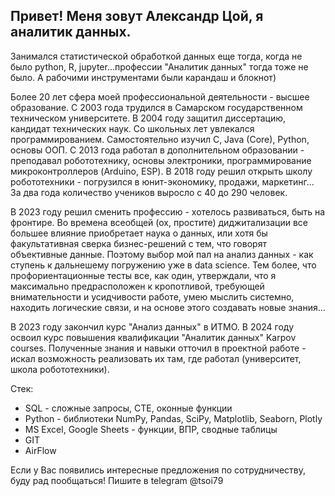 ## Привет! Меня зовут Александр Цой, я аналитик данных.

Занимался статистической обработкой данных еще тогда, когда не было python, R, jupyter...профессии "Аналитик данных" тогда тоже не было.
А рабочими инструментами были карандаш и блокнот)

Более 20 лет сфера моей профессиональной деятельности - высшее образование. С 2003 года трудился в Самарском государственном техническом университете.
В 2004 году защитил диссертацию, кандидат технических наук.
Со школьных лет увлекался программированием. Самостоятельно изучил C, Java (Core), Python, основы ООП.
С 2013 года работал в дополнительном образовании - преподавал робототехнику, основы электроники, программирование микроконтроллеров (Arduino, ESP).
В 2018 году решил открыть школу робототехники - погрузился в юнит-экономику, продажи, маркетинг... За два года количество учеников выросло с 40 до 290 человек.

В 2023 году решил сменить профессию - хотелось развиваться, быть на фронтире. Во времена всеобщей (ох, простите) диджитализации все большее влияние приобретает наука о данных, или хотя бы факультативная сверка бизнес-решений с тем, что говорят объективные данные. 
Поэтому выбор мой пал на анализ данных - как ступень к дальнешему погружению уже в data science.
Тем более, что профориентационные тесты все, как один, утверждали, что я максимально предрасположен к кропотливой, требующей внимательности и усидчивости работе, умею мыслить системно, находить логические связи, и на основе этого создавать новые знания...

В 2023 году закончил курс "Анализ данных" в ИТМО.
В 2024 году освоил курс повышения квалификации "Аналитик данных" Karpov courses.
Полученные знания и навыки отточил в проектной работе - искал возможность реализовать их там, где работал (университет, школа робототехники).

Стек:
- SQL - сложные запросы, CTE, оконные функции
- Python - библиотеки NumPy, Pandas, SciPy, Matplotlib, Seaborn, Plotly
- MS Excel, Google Sheets - функции, ВПР, сводные таблицы
- GIT
- AirFlow

Если у Вас появились интересные предложения по сотрудничеству, буду рад пообщаться! 
Пишите в telegram @tsoi79
